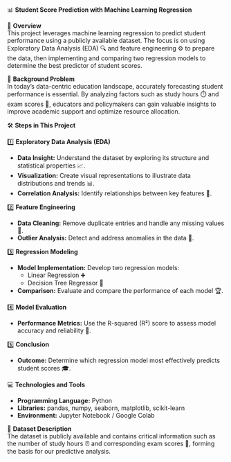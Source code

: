 📊 **Student Score Prediction with Machine Learning Regression**

🚀 **Overview**  
This project leverages machine learning regression to predict student performance using a publicly available dataset. The focus is on using Exploratory Data Analysis (EDA) 🔍 and feature engineering ⚙️ to prepare the data, then implementing and comparing two regression models to determine the best predictor of student scores.

🏫 **Background Problem**  
In today’s data-centric education landscape, accurately forecasting student performance is essential. By analyzing factors such as study hours ⏱️ and exam scores 🎯, educators and policymakers can gain valuable insights to improve academic support and optimize resource allocation.

🛠 **Steps in This Project**

1️⃣ **Exploratory Data Analysis (EDA)**
   - **Data Insight:** Understand the dataset by exploring its structure and statistical properties 📈.
   - **Visualization:** Create visual representations to illustrate data distributions and trends 📊.
   - **Correlation Analysis:** Identify relationships between key features 🔗.

2️⃣ **Feature Engineering**
   - **Data Cleaning:** Remove duplicate entries and handle any missing values 🧹.
   - **Outlier Analysis:** Detect and address anomalies in the data 🚩.

3️⃣ **Regression Modeling**
   - **Model Implementation:** Develop two regression models:
     - Linear Regression ➕
     - Decision Tree Regressor 🌳
   - **Comparison:** Evaluate and compare the performance of each model 🏆.

4️⃣ **Model Evaluation**
   - **Performance Metrics:** Use the R-squared (R²) score to assess model accuracy and reliability 📏.

5️⃣ **Conclusion**
   - **Outcome:** Determine which regression model most effectively predicts student scores 🎓.

💻 **Technologies and Tools**  
- **Programming Language:** Python  
- **Libraries:** pandas, numpy, seaborn, matplotlib, scikit-learn  
- **Environment:** Jupyter Notebook / Google Colab

📂 **Dataset Description**  
The dataset is publicly available and contains critical information such as the number of study hours ⏰ and corresponding exam scores 📑, forming the basis for our predictive analysis.
